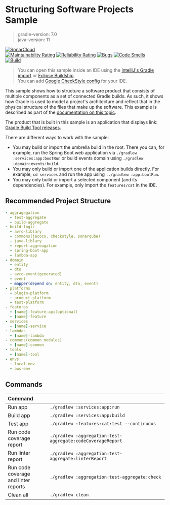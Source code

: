 # Structuring Software Projects Sample
> gradle-version: 7.0  
> java-version: 11

[![SonarCloud](https://sonarcloud.io/images/project_badges/sonarcloud-orange.svg)](https://sonarcloud.io/dashboard?id=srcmaxim-gradle-example)  
[![Maintainability Rating](https://sonarcloud.io/api/project_badges/measure?project=srcmaxim-gradle-example&metric=sqale_rating)](https://sonarcloud.io/dashboard?id=srcmaxim-gradle-example)
[![Reliability Rating](https://sonarcloud.io/api/project_badges/measure?project=srcmaxim-gradle-example&metric=reliability_rating)](https://sonarcloud.io/dashboard?id=srcmaxim-gradle-example)
[![Bugs](https://sonarcloud.io/api/project_badges/measure?project=srcmaxim-gradle-example&metric=bugs)](https://sonarcloud.io/dashboard?id=srcmaxim-gradle-example)
[![Code Smells](https://sonarcloud.io/api/project_badges/measure?project=srcmaxim-gradle-example&metric=code_smells)](https://sonarcloud.io/dashboard?id=srcmaxim-gradle-example)  
[![Build](https://github.com/srcmaxim/gradle-example/actions/workflows/build.yml/badge.svg)](https://github.com/srcmaxim/gradle-example/actions/workflows/build.yml)

> You can open this sample inside an IDE using the [IntelliJ's Gradle import](https://www.jetbrains.com/help/idea/gradle.html#gradle_import_project_start) or [Eclipse Buildship](https://projects.eclipse.org/projects/tools.buildship).  
> You can add [Google CheckStyle config](build-logic/commons/src/main/resources/StyleSources.md) for your IDE.

This sample shows how to structure a software product that consists of multiple components as a set of connected Gradle builds.
As such, it shows how Gradle is used to model a project's architecture and reflect that in the physical structure of the files that make up the software.
This example is described as part of the [documentation on this topic](https://docs.gradle.org/7.0/userguide/structuring_software_products.html).

The product that is built in this sample is an application that displays link: [Gradle Build Tool releases](https://gradle.org/releases/).

There are different ways to work with the sample:

- You may build or import the umbrella build in the root.
  There you can, for example, run the Spring Boot web application via `./gradlew :services:app:bootRun` or build events domain using `./gradlew :domain:events:build`.
- You may only build or import one of the application builds directly.
  For example, `cd services` and run the app using  `../gradlew :app:bootRun`.
- You may only build or import a selected component (and its dependencies).
  For example, only import the `features/cat` in the IDE.

## Recommended Project Structure

```yml
- aggragegation
  - test-aggregate
  - build-aggregate
- build-logic
  - avro-liblary
  - commons(jacoco, checkstyle, sonarqube)
  - java-liblary
  - report-aggreagation
  - spring-boot-app
  - lambda-app
- domain
  - entity
  - dto
  - avro-event(generated)
  - event
  - mapper(depend on: entity, dto, event)
- platforms
  - plugin-platform
  - product-platform
  - test-platform
- features
  - [name]-feature-api(optional)
  - [name]-feature
- services
  - [name]-service
- lambdas
  - [name]-lambda
- commons(common modules)
  - [name]-common
- tools
  - [name]-tool
- envs
  - local-env
  - aws-env
```

## Commands

|Command||
|:---|---|
|Run app|`./gradlew :services:app:run`
|Build app| `./gradlew :services:app:build`
|Test app|`./gradlew :features:cat:test --continuous`
|Run code coverage <br /> report|`./gradlew :aggregation:test-aggregate:codeCoverageReport`
|Run linter report|`./gradlew :aggregation:test-aggregate:linterReport`
|Run code coverage <br /> and linter reports|`./gradlew :aggregation:test-aggregate:check`
|Clean all|`./gradlew clean`
